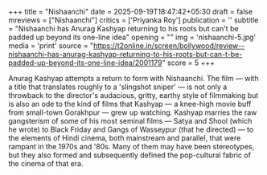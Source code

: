 +++
title = "Nishaanchi"
date = 2025-09-19T18:47:42+05:30
draft = false
mreviews = ["Nishaanchi"]
critics = ['Priyanka Roy']
publication = ''
subtitle = "Nishaanchi has Anurag Kashyap returning to his roots but can't be padded up beyond its one-line idea"
opening = ""
img = 'nishaanchi-5.jpg'
media = 'print'
source = "https://t2online.in/screen/bollywood/review--nishaanchi-has-anurag-kashyap-returning-to-his-roots-but-can-t-be-padded-up-beyond-its-one-line-idea/2001179"
score = 5
+++

Anurag Kashyap attempts a return to form with Nishaanchi. The film — with a title that translates roughly to a 'slingshot sniper' — is not only a throwback to the director's audacious, gritty, earthy style of filmmaking but is also an ode to the kind of films that Kashyap — a knee-high movie buff from small-town Gorakhpur — grew up watching. Kashyap marries the raw gangsterism of some of his most seminal films — Satya and Shool (which he wrote) to Black Friday and Gangs of Wasseypur (that he directed) — to the elements of Hindi cinema, both mainstream and parallel, that were rampant in the 1970s and '80s. Many of them may have been stereotypes, but they also formed and subsequently defined the pop-cultural fabric of the cinema of that era.
